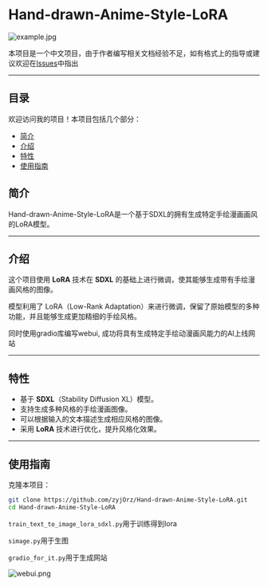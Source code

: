 # Hand-drawn-Anime-Style-LoRA

![example.jpg](https://s2.loli.net/2025/02/14/Gc2Yevg37z5jPFm.jpg)

本项目是一个中文项目，由于作者编写相关文档经验不足，如有格式上的指导或建议欢迎在[Issues](https://github.com/zyjOrz/Hand-drawn-Anime-Style-LoRA/issues)中指出


---

## 目录

欢迎访问我的项目！本项目包括几个部分：
- [简介](#简介)
- [介绍](#介绍)
- [特性](#特性)
- [使用指南](#使用指南)

## 简介
Hand-drawn-Anime-Style-LoRA是一个基于SDXL的拥有生成特定手绘漫画画风的LoRA模型。

---

## 介绍
这个项目使用 **LoRA** 技术在 **SDXL** 的基础上进行微调，使其能够生成带有手绘漫画风格的图像。

模型利用了 LoRA（Low-Rank Adaptation）来进行微调，保留了原始模型的多种功能，并且能够生成更加精细的手绘风格。

同时使用gradio库编写webui, 成功将具有生成特定手绘动漫画风能力的AI上线网站

---

## 特性
- 基于 **SDXL**（Stability Diffusion XL）模型。
- 支持生成多种风格的手绘漫画图像。
- 可以根据输入的文本描述生成相应风格的图像。
- 采用 **LoRA** 技术进行优化，提升风格化效果。

---

## 使用指南

克隆本项目：
   ```bash
   git clone https://github.com/zyjOrz/Hand-drawn-Anime-Style-LoRA.git
   cd Hand-drawn-Anime-Style-LoRA
```

`train_text_to_image_lora_sdxl.py`用于训练得到lora

`simage.py`用于生图

`gradio_for_it.py`用于生成网站

![webui.png](https://s2.loli.net/2025/02/17/MuvNdXLFbUWz1hG.png)
